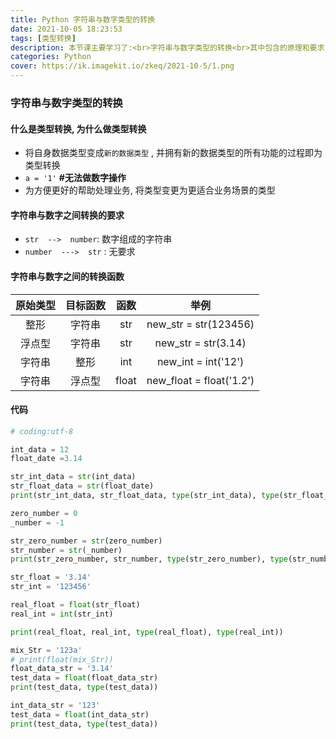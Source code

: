 ```yaml
---
title: Python 字符串与数字类型的转换
date: 2021-10-05 18:23:53
tags: [类型转换]
description: 本节课主要学习了:<br>字符串与数字类型的转换<br>其中包含的原理和要求
categories: Python
cover: https://ik.imagekit.io/zkeq/2021-10-5/1.png
---
```


### 字符串与数字类型的转换

#### 什么是类型转换, 为什么做类型转换

- 将自身数据类型变成`新的数据类型` , 并拥有新的数据类型的所有功能的过程即为类型转换
- `a = '1'`  **#无法做数字操作**
- 为方便更好的帮助处理业务, 将类型变更为更适合业务场景的类型

#### 字符串与数字之间转换的要求

- `str  -->  number`: 数字组成的字符串
- `number  --->  str`  :  无要求

#### 字符串与数字之间的转换函数

| 原始类型 | 目标函数 | 函数  |           举例           |
| :------: | :------: | :---: | :----------------------: |
|   整形   |  字符串  |  str  |  new_str = str(123456)   |
|  浮点型  |  字符串  |  str  |   new_str = str(3.14)    |
|  字符串  |   整形   |  int  |   new_int = int('12')    |
|  字符串  |  浮点型  | float | new_float = float('1.2') |

#### 代码

```python
# coding:utf-8

int_data = 12
float_date =3.14

str_int_data = str(int_data)
str_float_data = str(float_date)
print(str_int_data, str_float_data, type(str_int_data), type(str_float_data))

zero_number = 0
_number = -1

str_zero_number = str(zero_number)
str_number = str(_number)
print(str_zero_number, str_number, type(str_zero_number), type(str_number))

str_float = '3.14'
str_int = '123456'

real_float = float(str_float)
real_int = int(str_int)

print(real_float, real_int, type(real_float), type(real_int))

mix_Str = '123a'
# print(float(mix_Str))
float_data_str = '3.14'
test_data = float(float_data_str)
print(test_data, type(test_data))

int_data_str = '123'
test_data = float(int_data_str)
print(test_data, type(test_data))

```
